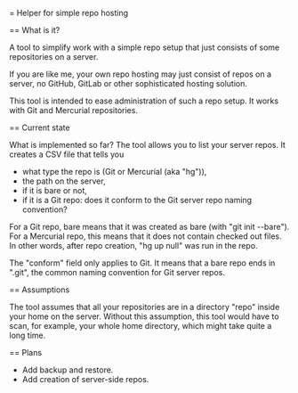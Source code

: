 = Helper for simple repo hosting

== What is it?

A tool to simplify work with a simple repo setup that just consists of some repositories on a server.

If you are like me, your own repo hosting may just consist of repos on a server, no GitHub, GitLab or other sophisticated hosting solution.

This tool is intended to ease administration of such a repo setup. It works with Git and Mercurial repositories.

== Current state

What is implemented so far? The tool allows you to list your server repos. It creates a CSV file that tells you

* what type the repo is (Git or Mercurial (aka "hg")),
* the path on the server,
* if it is bare or not,
* if it is a Git repo: does it conform to the Git server repo naming convention?

For a Git repo, bare means that it was created as bare (with "git init --bare"). 
For a Mercurial repo, this means that it does not contain checked out files. In other words, after repo creation, "hg up null" was run in the repo.

The "conform" field only applies to Git. It means that a bare repo ends in ".git", the common naming convention for Git server repos.

== Assumptions

The tool assumes that all your repositories are in a directory "repo" inside your home on the server. Without this assumption, this tool would have to scan, for example, your whole home directory, which might take quite a long time.

== Plans

* Add backup and restore.
* Add creation of server-side repos.
